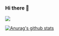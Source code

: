 ### Hi there 👋

<!--
**ouseqqam/ouseqqam** is a ✨ _special_ ✨ repository because its `README.md` (this file) appears on your GitHub profile.

Here are some ideas to get you started:
- 🔭 I’m currently working on ...
- 🌱 I’m currently learning ...
- 👯 I’m looking to collaborate on ...
- 🤔 I’m looking for help with ...
- 💬 Ask me about ...
- 📫 How to reach me: ...
- 😄 Pronouns: ...
- ⚡ Fun fact: ...
-->

<img src="https://1337-readme.vercel.app/api/profile?cursus=42&login=ouseqqam" />

[![Anurag's github stats](https://github-readme-stats.vercel.app/api?username=ouseqqam)](https://github.com/ouseqqam/github-readme-stats)
